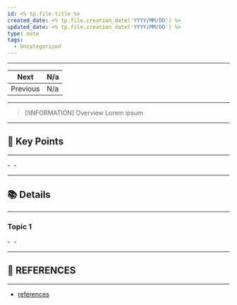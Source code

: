 ```yaml
---
id: <% tp.file.title %>
created_date: <% tp.file.creation_date('YYYY/MM/DD') %>
updated_date: <% tp.file.creation_date('YYYY/MM/DD') %>
type: note
tags:
  - Uncategorized
---
```

---

| Next     | N/a |
| -------- | --- |
| Previous | N/a |

---
> [!INFORMATION] Overview
> Lorem ipsum

---
## 📌 Key Points
---

- 
- 

---
## 📚 Details
---
### Topic 1
- 
- 

---
## 🔗 REFERENCES
---

- [references]()
